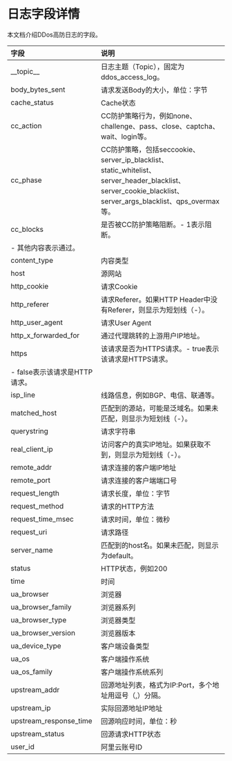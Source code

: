 # 日志字段详情

本文档介绍DDos高防日志的字段。

|字段|说明|
|:-|:-|
|\_\_topic\_\_|日志主题（Topic），固定为ddos\_access\_log。|
|body\_bytes\_sent|请求发送Body的大小，单位：字节|
|cache\_status|Cache状态|
|cc\_action|CC防护策略行为，例如none、challenge、pass、close、captcha、wait、login等。|
|cc\_phase|CC防护策略，包括seccookie、server\_ip\_blacklist、static\_whitelist、server\_header\_blacklist、server\_cookie\_blacklist、server\_args\_blacklist、qps\_overmax等。|
|cc\_blocks|是否被CC防护策略阻断。-   1表示阻断。
-   其他内容表示通过。 |
|content\_type|内容类型|
|host|源网站|
|http\_cookie|请求Cookie|
|http\_referer|请求Referer。如果HTTP Header中没有Referer，则显示为短划线（-）。|
|http\_user\_agent|请求User Agent|
|http\_x\_forwarded\_for|通过代理跳转的上游用户IP地址。|
|https|该请求是否为HTTPS请求。-   true表示该请求是HTTPS请求。
-   false表示该请求是HTTP请求。 |
|isp\_line|线路信息，例如BGP、电信、联通等。|
|matched\_host|匹配到的源站，可能是泛域名。如果未匹配，则显示为短划线（-）。|
|querystring|请求字符串|
|real\_client\_ip|访问客户的真实IP地址。如果获取不到，则显示为短划线（-）。|
|remote\_addr|请求连接的客户端IP地址|
|remote\_port|请求连接的客户端端口号|
|request\_length|请求长度，单位：字节|
|request\_method|请求的HTTP方法|
|request\_time\_msec|请求时间，单位：微秒|
|request\_uri|请求路径|
|server\_name|匹配到的host名。如果未匹配，则显示为default。|
|status|HTTP状态，例如200|
|time|时间|
|ua\_browser|浏览器|
|ua\_browser\_family|浏览器系列|
|ua\_browser\_type|浏览器类型|
|ua\_browser\_version|浏览器版本|
|ua\_device\_type|客户端设备类型|
|ua\_os|客户端操作系统|
|ua\_os\_family|客户端操作系统系列|
|upstream\_addr|回源地址列表，格式为IP:Port，多个地址用逗号（,）分隔。|
|upstream\_ip|实际回源地址IP地址|
|upstream\_response\_time|回源响应时间，单位：秒|
|upstream\_status|回源请求HTTP状态|
|user\_id|阿里云账号ID|

